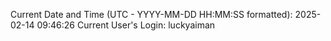 Current Date and Time (UTC - YYYY-MM-DD HH:MM:SS formatted): 2025-02-14 09:46:26
Current User's Login: luckyaiman
